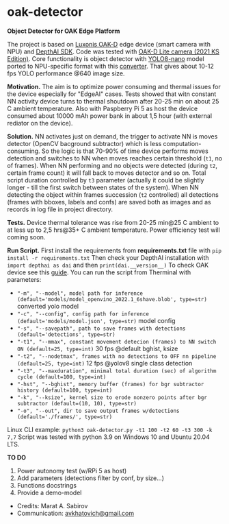 # oak-detector
**Object Detector for OAK Edge Platform**

The project is based on [Luxonis OAK-D](https://shop.luxonis.com/products/oak-d-lite-1) edge device (smart camera with NPU) and [DepthAI SDK](https://docs-old.luxonis.com/projects/sdk/en/latest/index.html). Code was tested with [OAK-D Lite camera (2021 KS Edition)](https://www.kickstarter.com/projects/opencv/opencv-ai-kit-oak-depth-camera-4k-cv-edge-object-detection?ref=discovery&term=openCV&total_hits=13&category_id=338). Core functionality is object detector with [YOLO8-nano](https://github.com/ultralytics/ultralytics) model ported to NPU-specific format with this [converter](https://www.tools.luxonis.com/). That gives about 10-12 fps YOLO performance @640 image size.

**Motivation.** The aim is to optimize power consuming and thermal issues for the device especially for "EdgeAI" cases. Tests showed that witn constant NN activity device turns to thermal shoutdown after 20-25 min on about 25 C ambient temperature. Also with Paspberry Pi 5 as host the device consumed about 10000 mAh power bank in about 1,5 hour (with external rediator on the device).

**Solution.** NN activates just on demand, the trigger to activate NN is moves detector (OpenCV bacground subtractor) which is less computation-consuming. So the logic is that 70-90% of time device performs moves detection and switches to NN when moves reaches certain threshold (```t1```, no of frames). When NN performing and no objects were detected (during ```t2```, certain frame count) it will fall back to moves detector and so on. Total script duration controlled by ```t3``` parameter (actually it could be slightly longer - till the first switch between states of the system).
When NN detecting the object within frames succession (```t2``` controlled) all detections (frames with bboxes, labels and confs) are saved both as images and as records in log file in project directory.

**Tests.** Device thermal tolerance was rise from 20-25 min@25 C ambient to at less up to 2,5 hrs@35+ C ambient temperature. Power efficiency test will coming soon.

**Run Script.** First install the requirements from **requirements.txt** file with ```pip install -r requirements.txt``` Then check your DepthAI installation with ```import depthai as dai``` and then ```print(dai.__version__)``` To check OAK device see this [guide](https://docs.luxonis.com/hardware/platform/deploy/usb-deployment-guide/). 
You can run the script from Therminal with parameters:

- ```"-m", "--model", model path for inference (default='models/model_openvino_2022.1_6shave.blob', type=str)``` converted yolo model
- ```"-c", "--config", config path for inference (default='models/model.json', type=str)``` model config
- ```"-s", "--savepath", path to save frames with detections (default='detections', type=str)```
- ```"-t1", "--mmax", constant movement detecion (frames) to NN switch ON (default=25, type=int)``` 30 fps @default bghist, ksize
- ```"-t2", "--nodetmax", frames with no detections to OFF nn pipeline (default=25, type=int)``` 12 fps @yolov8 single class detection
- ```"-t3", "--maxduration", minimal total duration (sec) of algorithm cycle (default=100, type=int)```
- ```"-hst", "--bghist", memory buffer (frames) for bgr subtractor history (default=100, type=int)```
- ```"-k", "--ksize", kernel size to erode nonzero points after bgr subtractor (default=(10, 10), type=str)```
- ```"-o", "--out", dir to save output frames w/detections (default='./frames/', type=str)```

Linux CLI example: ```python3 oak-detector.py -t1 100 -t2 60 -t3 300 -k 7,7``` Script was tested with python 3.9 on Windows 10 and Ubuntu 20.04 LTS.

**TO DO**
1. Power autonomy test (w/RPi 5 as host)
2. Add parameters (detections filter by conf, by size...)
3. Functions docstrings
4. Provide a demo-model

- Credits: Marat A. Sabirov
- Communication: avkhatovich@gmail.com

